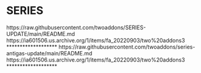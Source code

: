 # SERIES

<item>
<title>[I][COLOR indigo][/COLOR][B][COLOR white] SÉRIES  [/COLOR][B][COLOR white] TORRENT [/COLOR][/B][COLOR indigo]***[/COLOR][/I]</title>
<externallink>https://raw.githubusercontent.com/twoaddons/SERIES-UPDATE/main/README.md</externallink>
<thumbnail></thumbnail>
<fanart>https://ia601506.us.archive.org/1/items/fa_20220903/two%20addons3</fanart>
<info></info>
</item> 
*******************

<item>
<title>[I][COLOR indigo][/COLOR][B][COLOR white] COLEÇÃO ANTIGAS [/COLOR][B][COLOR white] TORRENT [/COLOR][/B][COLOR indigo]***[/COLOR][/I]</title>
<externallink>https://raw.githubusercontent.com/twoaddons/series-antigas-update/main/README.md</externallink>
<thumbnail></thumbnail>
<fanart>https://ia601506.us.archive.org/1/items/fa_20220903/two%20addons3</fanart>
<info></info>
</item> 
*******************

